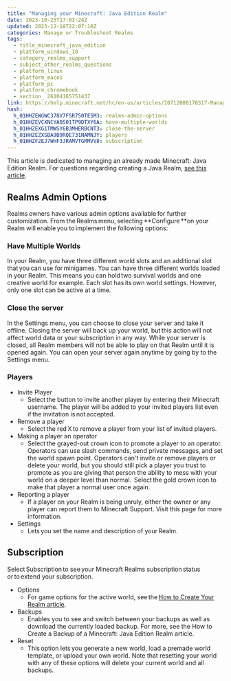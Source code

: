 ```yaml
---
title: "Managing your Minecraft: Java Edition Realm"
date: 2023-10-25T17:03:24Z
updated: 2023-12-18T22:07:10Z
categories: Manage or Troubleshoot Realms
tags:
  - title_minecraft_java_edition
  - platform_windows_10
  - category_realms_support
  - subject_other_realms_questions
  - platform_linux
  - platform_macos
  - platform_pc
  - platform_chromebook
  - section_ 26104165751437
link: https://help.minecraft.net/hc/en-us/articles/20712000178317-Managing-your-Minecraft-Java-Edition-Realm
hash:
  h_01HHZEWGWC378V7FSR750TE5M3: realms-admin-options
  h_01HHZEVCXNCYA0S01TP9DTXY6A: have-multiple-worlds
  h_01HHZEXG1TMWSY6B3MHERBCNT3: close-the-server
  h_01HHZEZXSBA9B9RQE731NAMNJY: players
  h_01HHZF2EJ7WHF3JRAMVTGMMVV8: subscription
---
```


This article is dedicated to managing an already made Minecraft: Java Edition Realm. For questions regarding creating a Java Realm, [see this article](../Create-or-Join-Realms/How-to-Create-a-Minecraft-Java-Edition-Realm.md).

## Realms Admin Options

Realms owners have various admin options available for further customization. From the Realms menu, selecting **Configure **on your Realm will enable you to implement the following options:

### Have Multiple Worlds

In your Realm, you have three different world slots and an additional slot that you can use for minigames. You can have three different worlds loaded in your Realm. This means you can hold two survival worlds and one creative world for example. Each slot has its own world settings. However, only one slot can be active at a time.

### Close the server

In the Settings menu, you can choose to close your server and take it offline. Closing the server will back up your world, but this action will not affect world data or your subscription in any way. While your server is closed, all Realm members will not be able to play on that Realm until it is opened again. You can open your server again anytime by going by to the Settings menu.

### Players

- Invite Player
  - Select the button to invite another player by entering their Minecraft username. The player will be added to your invited players list even if the invitation is not accepted.
- Remove a player
  - Select the red X to remove a player from your list of invited players. 
- Making a player an operator
  - Select the grayed-out crown icon to promote a player to an operator. Operators can use slash commands, send private messages, and set the world spawn point. Operators can't invite or remove players or delete your world, but you should still pick a player you trust to promote as you are giving that person the ability to mess with your world on a deeper level than normal.  Select the gold crown icon to make that player a normal user once again.
- Reporting a player
  - If a player on your Realm is being unruly, either the owner or any player can report them to Minecraft Support. Visit this page for more information.
- Settings
  - Lets you set the name and description of your Realm. 

## Subscription

Select Subscription to see your Minecraft Realms subscription status or to extend your subscription. 

- Options
  - For game options for the active world, see the [How to Create Your Realm article](../Create-or-Join-Realms/How-to-Create-a-Minecraft-Java-Edition-Realm.md).
- Backups
  - Enables you to see and switch between your backups as well as download the currently loaded backup. For more, see the How to Create a Backup of a Minecraft: Java Edition Realm article.
- Reset
  - This option lets you generate a new world, load a premade world template, or upload your own world. Note that resetting your world with any of these options will delete your current world and all backups.

